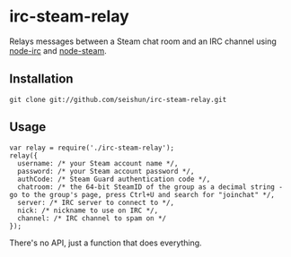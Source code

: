 irc-steam-relay
===============

Relays messages between a Steam chat room and an IRC channel using [node-irc](https://github.com/martynsmith/node-irc) and [node-steam](https://github.com/seishun/node-steam).

Installation
-------------

    git clone git://github.com/seishun/irc-steam-relay.git

Usage
-----

    var relay = require('./irc-steam-relay');
    relay({
      username: /* your Steam account name */,
      password: /* your Steam account password */,
      authCode: /* Steam Guard authentication code */,
      chatroom: /* the 64-bit SteamID of the group as a decimal string - go to the group's page, press Ctrl+U and search for "joinchat" */,
      server: /* IRC server to connect to */,
      nick: /* nickname to use on IRC */,
      channel: /* IRC channel to spam on */
    });

There's no API, just a function that does everything.
